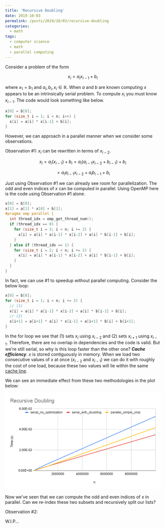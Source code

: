 ```yaml
---
title: 'Recursive Doubling'
date: 2019-10-03
permalink: /posts/2019/10/03/recursive-doubling
categories:
  - math
tags:
  - computer science
  - math
  - parallel computing
---
```



Consider a problem of the form 

$$ x_i = a_i x_{i-1} + b_i $$

where $x_1=b_1$ and $a_i,b_i,x_i \in \mathbb{R}$. When $a$ and $b$ are known computing $x$ appears to be an intrinsically serial problem. To compute $x_i$ you must know $x_{i-1}$. The code would look something like below.

```c++
x[0] = b[0];
for (size_t i = 1; i < n; i++) {
  x[i] = a[i] * x[i-1] + b[i];
}
```

However, we can approach in a parallel manner when we consider some observations.

Observation #1: $x_i$ can be rewritten in terms of $x_{i-2}$. 

$$x_i = a_i \left( x_{i-1} \right) + b_i = a_i \left( a_{i-1} x_{i-2} + b_{i-1} \right) + b_i $$

$$ = a_i a_{i-1} x_{i-2} + a_i b_{i-1} + b_i  $$


Just using Observation #1 we can already see room for parallelization. The odd and even indices of $x$ can be computed in parallel. Using OpenMP here is the code using Observation #1 alone.

``` c++
x[0] = b[0];
x[1] = a[1] * x[0] + b[1];
#pragma omp parallel {
  int thread_idx = omp_get_thread_num();
  if (thread_idx == 0) {
    for (size_t i = 3; i < n; i += 2) {
      x[i] = a[i] * a[i-1] * x[i-2] + a[i] * b[i-1] + b[i];
    }
  } else if (thread_idx == 1) {
    for (size_t i = 2; i < n; i += 2) {
      x[i] = a[i] * a[i-1] * x[i-2] + a[i] * b[i-1] + b[i];
    }
  }
}
```

In fact, we can use #1 to speedup without parallel computing. Consider the below loop:

``` c++
x[0] = b[0];
for (size_t i = 1; i < n; i += 2) {
  // (1)
  x[i] = a[i] * a[i-1] * x[i-2] + a[i] * b[i-1] + b[i];
  // (2)
  x[i+1] = a[i+1] * a[i] * x[i-1] + a[i+1] * b[i] + b[i+1];
}
```

In the for loop we see that (1) sets $x_i$ using $x_{i-2}$ and (2) sets $x_{i+1}$ using $x_{i-1}$. Therefore, there are no overlap in dependencies and the code is valid. But we're still serial, so why is this loop faster than the other one? ___Cache efficiency___. $x$ is stored contiguously in memory. When we load two consecutive values of $x$ at once ($x_{i-2}$ and $x_{i-1}$) we can do it with roughly the cost of one load, because these two values will lie within the same [cache line](https://en.wikipedia.org/wiki/CPU_cache#Cache_entries).

We can see an immediate effect from these two methodologies in the plot below:

![plot image](/images/recursive_doubling_0.png "Recursive Doubling Plot")

Now we've seen that we can compute the odd and even indices of $x$ in parallel. Can we re-index these two subsets and recursively split our lists?

Observation #2: 

W.I.P...
